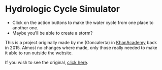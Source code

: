# Hydrologic Cycle Simulator

- Click on the action buttons to make the water cycle from one place to another one.
- Maybe you'll be able to create a storm?

This is a project originally made by me (Goncalerta) in [KhanAcademy](http://khanacademy.org/) back in 2015.
Almost no changes where made, only those really needed to make it able to run outside the website.

If you wish to see the original, [click here](https://www.khanacademy.org/computer-programming/hidrologic-cycle-simulator/6007894666117120).